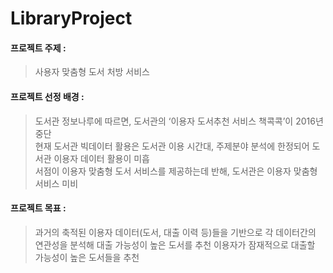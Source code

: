 # LibraryProject


#### 프로젝트 주제 : 
> 사용자 맞춤형 도서 처방 서비스<br>

#### 프로젝트 선정 배경 : 

> 도서관 정보나루에 따르면, 도서관의 ‘이용자 도서추천 서비스 책콕콕’이 2016년 중단<br>
> 현재 도서관 빅데이터 활용은 도서관 이용 시간대, 주제분야 분석에 한정되어 도서관 이용자 데이터 활용이 미흡<br>
> 서점이 이용자 맞춤형 도서 서비스를 제공하는데 반해, 도서관은 이용자 맞춤형 서비스 미비<br>

#### 프로젝트 목표 : 

> 과거의 축적된 이용자 데이터(도서, 대출 이력 등)들을 기반으로 각 데이터간의 연관성을 분석해 대출 가능성이 높은 도서를 추천
> 이용자가 잠재적으로 대출할 가능성이 높은 도서들을 추천


